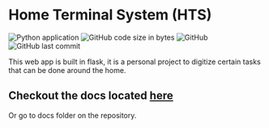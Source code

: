 # Home Terminal System (HTS)
![Python application](https://github.com/enchant97/House_Terminal_System/workflows/Python%20application/badge.svg)
![GitHub code size in bytes](https://img.shields.io/github/languages/code-size/enchant97/House_Terminal_System)
![GitHub](https://img.shields.io/github/license/enchant97/House_Terminal_System)
![GitHub last commit](https://img.shields.io/github/last-commit/enchant97/House_Terminal_System)

This web app is built in flask, it is a personal project to
digitize certain tasks that can be done around the home.

## Checkout the docs located [here](docs/index.md)
Or go to docs folder on the repository.
